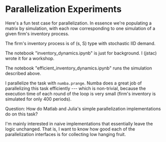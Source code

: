 # Parallelization Experiments

Here's a fun test case for parallelization.  In essence we're populating a
matrix by simulation, with each row corresponding to one simulation of a given
firm's inventory process.

The firm's inventory process is of (s, S) type with stochastic IID demand.

The notebook "inventory_dynamics.ipynb" is just for background.  I (jstac)
wrote it for a workshop.

The notebook "efficient_inventory_dynamics.ipynb" runs the simulation
described above.

I parallelize the task with `numba.prange`.  Numba does a great job of
parallelizing this task efficiently --- which is non-trivial, because the
execution time of each round of the loop is very small (firm's inventory is
simulated for only 400 periods).

Question: How do Matlab and Julia's simple parallelization implementations do
on this task?

I'm mainly interested in naive implementations that essentially leave the
logic unchanged.  That is, I want to know how good each of the parallelization
interfaces is for collecting low hanging fruit.
